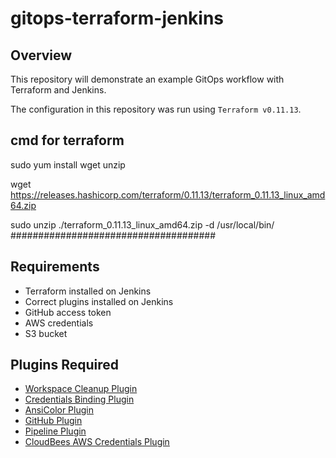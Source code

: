 # gitops-terraform-jenkins

## Overview

This repository will demonstrate an example GitOps workflow with Terraform and Jenkins.

The configuration in this repository was run using `Terraform v0.11.13`.

## cmd for terraform  
sudo yum install wget unzip

wget https://releases.hashicorp.com/terraform/0.11.13/terraform_0.11.13_linux_amd64.zip

sudo unzip ./terraform_0.11.13_linux_amd64.zip -d /usr/local/bin/
#####################################
## Requirements

* Terraform installed on Jenkins
* Correct plugins installed on Jenkins
* GitHub access token
* AWS credentials
* S3 bucket


## Plugins Required

* [Workspace Cleanup Plugin](https://wiki.jenkins.io/display/JENKINS/Workspace+Cleanup+Plugin)
* [Credentials Binding Plugin](https://wiki.jenkins.io/display/JENKINS/Credentials+Binding+Plugin)
* [AnsiColor Plugin](https://wiki.jenkins.io/display/JENKINS/AnsiColor+Plugin)
* [GitHub Plugin](https://wiki.jenkins.io/display/JENKINS/GitHub+Plugin)
* [Pipeline Plugin](https://wiki.jenkins.io/display/JENKINS/Pipeline+Plugin)
* [CloudBees AWS Credentials Plugin](https://wiki.jenkins.io/display/JENKINS/CloudBees+AWS+Credentials+Plugin)
